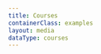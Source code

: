 ```yaml
---
title: Courses
containerClass: examples
layout: media
dataType: courses
---
```


<!--
  If you're looking to add content to our Blogs page,
  Go to ../source/_data/courses.yml and add your blog.
  See courses.swig file that renders courses.yml into HTML markup
-->
